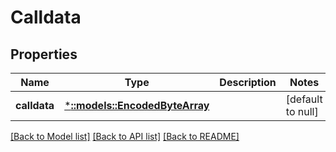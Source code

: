 # Calldata

## Properties
Name | Type | Description | Notes
------------ | ------------- | ------------- | -------------
**calldata** | [***::models::EncodedByteArray**](EncodedByteArray.md) |  | [default to null]

[[Back to Model list]](../README.md#documentation-for-models) [[Back to API list]](../README.md#documentation-for-api-endpoints) [[Back to README]](../README.md)


